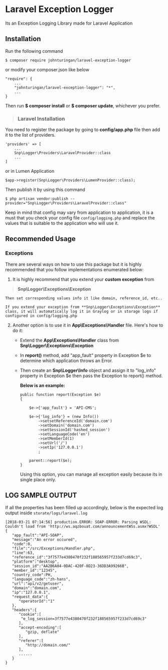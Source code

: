 # Laravel Exception Logger

Its an Exception Logging Library made for Laravel Application


## Installation

Run the following command

```
$ composer require johnturingan/laravel-exception-logger
```

or modify your composer.json like below

```
"require": {
	...
	"johnturingan/laravel-exception-logger": "*",
	...
}
```

Then run **$ composer install** or **$ composer update**, whichever you prefer.


>### Laravel Installation

You need to register the package by going to 
**config/app.php** file then add it to the list of providers.

```
'providers' => [
	...
	Snp\Logger\Providers\LaravelProvider::class
	...
]
```

or in Lumen Application

```
$app->register(Snp\Logger\Providers\LumenProvider::class);
```

Then publish it by using this command

```
$ php artisan vendor:publish --provider="Snp\Logger\Providers\LaravelProvider::class"
```

Keep in mind that config may vary from application to application, it is a must that you check your config file `config/logging.php` and replace the values that is suitable to the application who will use it.

## Recommended Usage

### Exceptions

There are several ways on how to use this package but it is highly recommended that you follow implementations enumerated below:

1. It is highly recommend that you extend your **custom exception** from  
> **Snp\Logger\Exceptions\Exception**

	Then set corresponding values info it like domain, reference_id, etc..

	If you extend your exception from **Snp\Logger\Exceptions\Exception** class, it will automatically log it in Graylog or in storage logs if configured in config/logging.php

2. Another option is to use it in **App\Exceptions\Handler** file. Here's how to do it:
	* Extend the **App\Exceptions\Handler** class from **Snp\Logger\Exceptions\Exception**
	* In **report()** method, add "app_fault" property in Exception $e to determine which application throws an Error.
	* Then create an **Snp\Logger\Info** object and assign it to "log_info" property in Exception $e then pass the Exception to report() method.

		**Below is an example:**

		```
		public function report(Exception $e)
		{
		
		    $e->{'app_fault'} = 'API-CMS';
		    
		    $e->{'log_info'} = (new Info())
		        ->setsetReferenceId('domain.com')
		        ->setDomain('domain.com')
		        ->setSessionId('hashed_session')
		        ->setLanguageCode('en')
		        ->setMemberId(1)
		        ->setUrl('/')
		        ->setIp('127.0.0.1')
		        ;
		
		    parent::report($e);
		}
		```
	
		Using this option, you can manage all exception easily because its in single place only. 

## LOG SAMPLE OUTPUT

If all the properties has been filled up accordingly, below is the expected log output inside `storate/logs/laravel.log`

```
[2018-03-21 07:14:56] production.ERROR: SOAP-ERROR: Parsing WSDL: Couldn't load from 'http://ws.aqzbouat.com/announcementWSs.asmx?WSDL'
{
   "app_fault":"API-SOAP",
   "message":"An error occured",
   "code":0,
   "file":"/src/Exceptions/Handler.php",
   "line":63,
   "reference_id":"3f7577e4380470f232f188565957f233d7cd69c3",
   "platform":"desktop",
   "session_id":"AA2B6A84-0DAC-420F-8D23-36DD3A99266B",
   "member_id":"12345",
   "country_code":PH,
   "language_code":"zh-hans",
   "url":"api/v2/getuser",
   "domain":"domain.com",
   "ip":"127.0.0.1",
   "request_data":{
      "operatorId":"1"
   },
   "headers":{
      "cookie":[
       "e_log_session=3f7577e4380470f232f188565957f233d7cd69c3"
      ],
      "accept-encoding":[
         "gzip, deflate"
      ],
      "referer":[
         "http://domain.com/"
      ],
      ......
   }
}
```